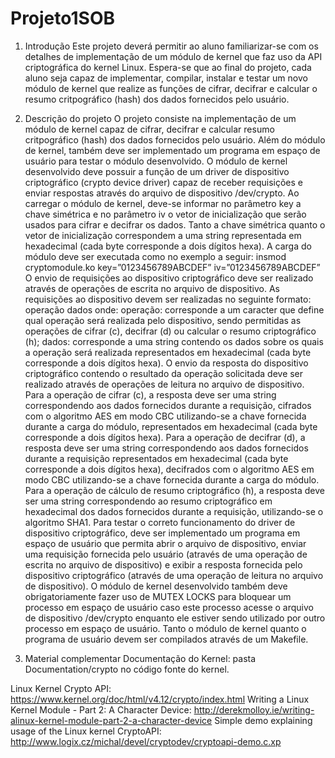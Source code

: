 # Projeto1SOB
1. Introdução Este projeto deverá permitir ao aluno familiarizar-se com os detalhes de implementação de um módulo de kernel que faz uso da API criptográfica do kernel Linux. Espera-se que ao final do projeto, cada aluno seja capaz de implementar, compilar, instalar e testar um novo módulo de kernel que realize as funções de cifrar, decifrar e calcular o resumo critpográfico (hash) dos dados fornecidos pelo usuário. 

2. Descrição do projeto O projeto consiste na implementação de um módulo de kernel capaz de cifrar, decifrar e calcular resumo critpográfico (hash) dos dados fornecidos pelo usuário. Além do módulo de kernel, também deve ser implementado um programa em espaço de usuário para testar o módulo desenvolvido. O módulo de kernel desenvolvido deve possuir a função de um driver de dispositivo criptográfico (crypto device driver) capaz de receber requisições e enviar respostas através do arquivo de dispositivo /dev/crypto. Ao carregar o módulo de kernel, deve-se informar no parâmetro key a chave simétrica e no parâmetro iv o vetor de inicialização que serão usados para cifrar e decifrar os dados. Tanto a chave simétrica quanto o vetor de inicialização correspondem a uma string representada em hexadecimal (cada byte corresponde a dois dígitos hexa). A carga do módulo deve ser executada como no exemplo a seguir: insmod cryptomodule.ko key=”0123456789ABCDEF” iv=”0123456789ABCDEF” O envio de requisições ao dispositivo criptográfico deve ser realizado através de operações de escrita no arquivo de dispositivo. As requisições ao dispositivo devem ser realizadas no seguinte formato: operação dados onde: operação: corresponde a um caracter que define qual operação será realizada pelo dispositivo, sendo permitidas as operações de cifrar (c), decifrar (d) ou calcular o resumo criptográfico (h); dados: corresponde a uma string contendo os dados sobre os quais a operação será realizada representados em hexadecimal (cada byte corresponde a dois dígitos hexa). O envio da resposta do dispositivo criptográfico contendo o resultado da operação solicitada deve ser realizado através de operações de leitura no arquivo de dispositivo. Para a operação de cifrar (c), a resposta deve ser uma string correspondendo aos dados fornecidos durante a requisição, cifrados com o algoritmo AES em modo CBC utilizando-se a chave fornecida durante a carga do módulo, representados em hexadecimal (cada byte corresponde a dois dígitos hexa). Para a operação de decifrar (d), a resposta deve ser uma string correspondendo aos dados fornecidos durante a requisição representados em hexadecimal (cada byte corresponde a dois dígitos hexa), decifrados com o algoritmo AES em modo CBC utilizando-se a chave fornecida durante a carga do módulo. Para a operação de cálculo de resumo criptográfico (h), a resposta deve ser uma string correspondendo ao resumo criptográfico em hexadecimal dos dados fornecidos durante a requisição, utilizando-se o algoritmo SHA1. Para testar o correto funcionamento do driver de dispositivo criptográfico, deve ser implementado um programa em espaço de usuário que permita abrir o arquivo de dispositivo, enviar uma requisição fornecida pelo usuário (através de uma operação de escrita no arquivo de dispositivo) e exibir a resposta fornecida pelo dispositivo criptográfico (através de uma operação de leitura no arquivo de dispositivo). O módulo de kernel desenvolvido também deve obrigatoriamente fazer uso de MUTEX LOCKS para bloquear um processo em espaço de usuário caso este processo acesse o arquivo de dispositivo /dev/crypto enquanto ele estiver sendo utilizado por outro processo em espaço de usuário. Tanto o módulo de kernel quanto o programa de usuário devem ser compilados através de um Makefile. 

3. Material complementar Documentação do Kernel: pasta Documentation/crypto no código fonte do kernel. 

Linux Kernel Crypto API: https://www.kernel.org/doc/html/v4.12/crypto/index.html Writing a Linux Kernel Module - Part 2: A Character Device: http://derekmolloy.ie/writing-alinux-kernel-module-part-2-a-character-device Simple demo explaining usage of the Linux kernel CryptoAPI: http://www.logix.cz/michal/devel/cryptodev/cryptoapi-demo.c.xp
